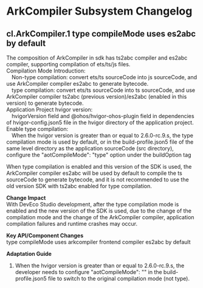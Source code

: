 # ArkCompiler Subsystem Changelog

## cl.ArkCompiler.1 type compileMode uses es2abc by default

The composition of ArkCompiler in sdk has ts2abc compiler and es2abc compiler, supporting compilation of ets/ts/js files.<br>
Compilation Mode Introduction:<br>
​&emsp;Non-type compilation: convert ets/ts sourceCode into js sourceCode, and use ArkCompiler compiler es2abc to generate bytecode. <br>
​&emsp;type compilation: convert ets/ts sourceCode into ts sourceCode, and use ArkCompiler compiler ts2abc (previous version)/es2abc (enabled in this version) to generate bytecode. <br>
Application Project hvigor version:<br>
​&emsp;hvigorVersion field and @ohos/hvigor-ohos-plugin field in dependencies of hvigor-config.json5 file in the hvigor directory of the application project.<br>
Enable type compilation:<br>
​&emsp;When the hvigor version is greater than or equal to 2.6.0-rc.9.s, the type compilation mode is used by default, or in the build-profile.json5 file of the same level directory as the application sourceCode (src directory), configure the "aotCompileMode": "type" option under the buildOption tag<br>

When type compilation is enabled and this version of the SDK is used, the ArkCompiler compiler es2abc will be used by default to compile the ts sourceCode to generate bytecode, and it is not recommended to use the old version SDK with ts2abc enabled for type compilation.<br>

**Change Impact**<br>
With DevEco Studio development, after the type compilation mode is enabled and the new version of the SDK is used, due to the change of the compilation mode and the change of the ArkCompiler compiler, application compilation failures and runtime crashes may occur.<br>

**Key API/Component Changes**<br>
type compileMode uses arkcompiler frontend compiler es2abc by default<br>

**Adaptation Guide**
1. When the hvigor version is greater than or equal to 2.6.0-rc.9.s, the developer needs to configure "aotCompileMode": "" in the build-profile.json5 file to switch to the original compilation mode (not type).
